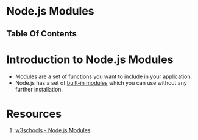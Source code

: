 # Node.js Modules

## Table Of Contents

# Introduction to Node.js Modules

- Modules are a set of functions you want to include in your application.
- Node.js has a set of [built-in modules](https://www.w3schools.com/nodejs/ref_modules.asp) which you can use without any further installation.

# Resources

1. [w3schools - Node.js Modules](https://www.w3schools.com/nodejs/nodejs_modules.asp)
